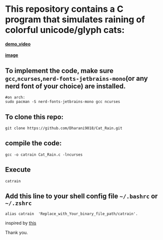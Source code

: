 # This repository contains a C program that simulates raining of colorful unicode/glyph cats:

#### [demo_video](./catrain.mp4)
#### [image](./image.png)

## To implement the code, make sure `gcc`,`ncurses`,`nerd-fonts-jetbrains-mono`(or any nerd font of your choice) are installed.

```shell
#on arch:
sudo pacman -S nerd-fonts-jetbrains-mono gcc ncurses
```
## To clone this repo:

```shell
git clone https://github.com/Dharani9018/Cat_Rain.git
```
## compile the code:
```shell
gcc -o catrain Cat_Rain.c -lncurses
```
## Execute 
```shell
catrain
```

## Add this line to your shell config file `~/.bashrc` or `~/.zshrc`
```shell
alias catrain  'Replace_with_Your_binary_file_path/catrain'.
```
inspired by [this](https://github.com/nkleemann/ascii-rain)

Thank you.




